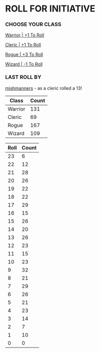 # ROLL FOR INITIATIVE
### CHOOSE YOUR CLASS

[Warrior | +1 To Roll](https://github.com/benjaminsampica/benjaminsampica/issues/new?title=roll%7Cwarrior&body=Just+click+%27Submit+new+issue%27.)

[Cleric | +1 To Roll](https://github.com/benjaminsampica/benjaminsampica/issues/new?title=roll%7Ccleric&body=Just+click+%27Submit+new+issue%27.)

[Rogue | +3 To Roll](https://github.com/benjaminsampica/benjaminsampica/issues/new?title=roll%7Crogue&body=Just+click+%27Submit+new+issue%27.)

[Wizard | -1 To Roll](https://github.com/benjaminsampica/benjaminsampica/issues/new?title=roll%7Cwizard&body=Just+click+%27Submit+new+issue%27.)
### LAST ROLL BY
[mishmanners](https://www.github.com/mishmanners) - as a cleric rolled a 13!

|Class|Count|
|-|-|
|Warrior|131|
|Cleric|69|
|Rogue|167|
|Wizard|109|

|Roll|Count|
|-|-|
|23|6
|22|12
|21|28
|20|26
|19|22
|18|22
|17|29
|16|15
|15|26
|14|20
|13|26
|12|23
|11|15
|10|23
|9|32
|8|21
|7|29
|6|26
|5|21
|4|23
|3|14
|2|7
|1|10
|0|0
